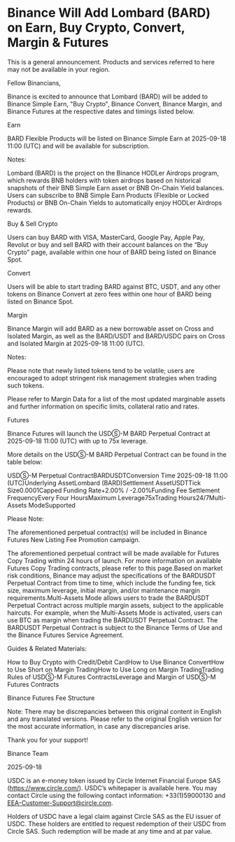 # Binance Will Add Lombard (BARD) on Earn, Buy Crypto, Convert, Margin & Futures

This is a general announcement. Products and services referred to here may not be available in your region. 

Fellow Binancians,

Binance is excited to announce that Lombard (BARD) will be added to Binance Simple Earn, "Buy Crypto", Binance Convert, Binance Margin, and Binance Futures at the respective dates and timings listed below.

Earn

BARD Flexible Products will be listed on Binance Simple Earn at 2025-09-18 11:00 (UTC) and will be available for subscription.

Notes:

Lombard (BARD) is the project on the Binance HODLer Airdrops program, which rewards BNB holders with token airdrops based on historical snapshots of their BNB Simple Earn asset or BNB On-Chain Yield balances. Users can subscribe to BNB Simple Earn Products (Flexible or Locked Products) or BNB On-Chain Yields to automatically enjoy HODLer Airdrops rewards.

Buy & Sell Crypto

Users can buy BARD with VISA, MasterCard, Google Pay, Apple Pay, Revolut or buy and sell BARD with their account balances on the “Buy Crypto” page, available within one hour of BARD being listed on Binance Spot. 

Convert

Users will be able to start trading BARD against BTC, USDT, and any other tokens on Binance Convert at zero fees within one hour of BARD being listed on Binance Spot. 

Margin

Binance Margin will add BARD as a new borrowable asset on Cross and Isolated Margin, as well as the BARD/USDT and BARD/USDC pairs on Cross and Isolated Margin at 2025-09-18 11:00 (UTC).

Notes: 

Please note that newly listed tokens tend to be volatile; users are encouraged to adopt stringent risk management strategies when trading such tokens.

Please refer to Margin Data for a list of the most updated marginable assets and further information on specific limits, collateral ratio and rates.

Futures

Binance Futures will launch the USDⓈ-M BARD Perpetual Contract at 2025-09-18 11:00 (UTC) with up to 75x leverage.

More details on the USDⓈ-M BARD Perpetual Contract can be found in the table below:

USDⓈ-M Perpetual ContractBARDUSDTConversion Time 2025-09-18 11:00 (UTC)Underlying AssetLombard (BARD)Settlement AssetUSDTTick Size0.0001Capped Funding Rate+2.00% / -2.00%Funding Fee Settlement FrequencyEvery Four HoursMaximum Leverage75xTrading Hours24/7Multi-Assets ModeSupported

Please Note: 

The aforementioned perpetual contract(s) will be included in Binance Futures New Listing Fee Promotion campaign.

The aforementioned perpetual contract will be made available for Futures Copy Trading within 24 hours of launch. For more information on available Futures Copy Trading contracts, please refer to this page.Based on market risk conditions, Binance may adjust the specifications of the BARDUSDT Perpetual Contract from time to time, which include the funding fee, tick size, maximum leverage, initial margin, and/or maintenance margin requirements.Multi-Assets Mode allows users to trade the BARDUSDT Perpetual Contract across multiple margin assets, subject to the applicable haircuts. For example, when the Multi-Assets Mode is activated, users can use BTC as margin when trading the BARDUSDT Perpetual Contract. The BARDUSDT Perpetual Contract is subject to the Binance Terms of Use and the Binance Futures Service Agreement.

Guides & Related Materials:

How to Buy Crypto with Credit/Debit CardHow to Use Binance ConvertHow to Use Short on Margin TradingHow to Use Long on Margin TradingTrading Rules of USDⓈ-M Futures ContractsLeverage and Margin of USDⓈ-M Futures Contracts

Binance Futures Fee Structure

Note: There may be discrepancies between this original content in English and any translated versions. Please refer to the original English version for the most accurate information, in case any discrepancies arise.

Thank you for your support!

Binance Team

2025-09-18

USDC is an e-money token issued by Circle Internet Financial Europe SAS (https://www.circle.com/). USDC’s whitepaper is available here. You may contact Circle using the following contact information: +33(1)59000130 and EEA-Customer-Support@circle.com. 

Holders of USDC have a legal claim against Circle SAS as the EU issuer of USDC. These holders are entitled to request redemption of their USDC from Circle SAS. Such redemption will be made at any time and at par value.